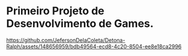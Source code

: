 ﻿# Primeiro Projeto de Desenvolvimento de Games.

 
https://github.com/JefersonDelaColeta/Detona-Ralph/assets/148656959/bdb49564-ecd8-4c20-8504-ee8e18ca2996


